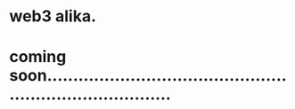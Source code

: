 # web3 alika.
# coming soon.............................................................................
